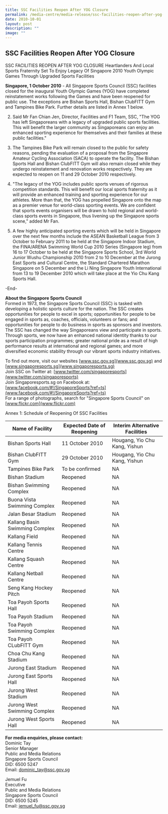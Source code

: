 ```yaml
---
title: SSC Facilities Reopen After YOG Closure
permalink: /media-centre/media-release/ssc-facilities-reopen-after-yog-closure/
date: 2010-10-01
layout: post
description: ""
image: ""
---
```

## **SSC Facilities Reopen After YOG Closure**

SSC FACILITIES REOPEN AFTER YOG CLOSURE
Heartlanders And Local Sports Fraternity Set To Enjoy Legacy Of Singapore 2010 Youth Olympic Games Through Upgraded Sports Facilities

**Singapore, 1 October 2010** - All Singapore Sports Council (SSC) facilities closed for the inaugural Youth Olympic Games (YOG) have completed reinstatement works following the Games and have been reopened for public use. The exceptions are Bishan Sports Hall, Bishan ClubFITT Gym and Tampines Bike Park. Further details are listed in Annex 1 below.

2. Said Mr Fan Chian Jen, Director, Facilities and F1 Team, SSC, "The YOG has left Singaporeans with a legacy of upgraded public sports facilities. This will benefit the larger community as Singaporeans can enjoy an enhanced sporting experience for themselves and their families at these public facilities."

3. The Tampines Bike Park will remain closed to the public for safety reasons, pending the evaluation of a proposal from the Singapore Amateur Cycling Association (SACA) to operate the facility. The Bishan Sports Hall and Bishan ClubFITT Gym will also remain closed while they undergo reinstatement and renovation works respectively. They are expected to reopen on 11 and 29 October 2010 respectively.

4. "The legacy of the YOG includes public sports venues of rigorous competition standards. This will benefit our local sports fraternity as it will provide an enhanced training and sporting experience for our athletes. More than that, the YOG has propelled Singapore onto the map as a premier venue for world-class sporting events. We are confident that sports events organisers will be drawn to hold regional and world-class sports events in Singapore, thus livening up the Singapore sports scene," added Mr Fan.

5. A few highly anticipated sporting events which will be held in Singapore over the next few months include the ASEAN Basketball League from 3 October to February 2011 to be held at the Singapore Indoor Stadium, the FINA/ARENA Swimming World Cup 2010 Series (Singapore leg) from 16 to 17 October to be held at the Singapore Sports School, 3rd World Junior Wushu Championship 2010 from 2 to 10 December at the Jurong East Sports and Cultural Centre, the Standard Chartered Marathon Singapore on 5 December and the Li Ning Singapore Youth International from 13 to 19 December 2010 which will take place at the Yio Chu Kang Sports Hall.

-End-

**About the Singapore Sports Council**
<br>
Formed in 1973, the Singapore Sports Council (SSC) is tasked with developing a holistic sports culture for the nation. The SSC creates opportunities for people to excel in sports; opportunities for people to be engaged in sports as, coaches, officials, volunteers or fans; and opportunities for people to do business in sports as sponsors and investors. The SSC has changed the way Singaporeans view and participate in sports. Through sports, we now have an enhanced national identity thanks to our sports participation programmes; greater national pride as a result of high performance results at international and regional games; and more diversified economic stability through our vibrant sports industry initiatives.

To find out more, visit our websites [www.ssc.gov.sg](www.ssc.gov.sg) and [www.singaporesports.sg](www.singaporesports.sg)
<br>
Join SSC on Twitter at: [www.twitter.com/singaporesports](www.twitter.com/singaporesports)
<br>
Join Singaporesports.sg on Facebook at: [www.facebook.com/#!/SingaporeSports?ref=ts](www.facebook.com/#!/SingaporeSports?ref=ts)
<br>
For a range of photographs, search for "Singapore Sports Council" on [www.flickr.com](www.flickr.com)

Annex 1: Schedule of Reopening Of SSC Facilities



| Name of Facility | Expected Date of Reopening | Interim Alternative Facilities 
| -------- | -------- | -------- |
| Bishan Sports Hall | 11 October 2010 | Hougang, Yio Chu Kang, Yishun
| Bishan ClubFITT Gym| 29 October 2010 | Hougang, Yio Chu Kang, Yishun
| Tampines Bike Park | To be confirmed | NA
| Bishan Stadium | Reopened | NA
| Bishan Swimming Complex | Reopened | NA
| Buona Vista Swimming Complex | Reopened | NA
| Jalan Besar Stadium | Reopened | NA
| Kallang Basin Swimming Complex| Reopened | NA
| Kallang Field| Reopened | NA
| Kallang Tennis Centre| Reopened | NA
| Kallang Squash Centre| Reopened | NA
| Kallang Netball Centre| Reopened | NA
| Seng Kang Hockey Pitch| Reopened | NA
| Toa Payoh Sports Hall| Reopened | NA
| Toa Payoh Stadium| Reopened | NA
| Toa Payoh Swimming Complex| Reopened | NA
| Toa Payoh CLubFITT Gym| Reopened | NA
| Choa Chu Kang Stadium| Reopened | NA
| Jurong East Stadium| Reopened | NA
| Jurong East Sports Hall| Reopened | NA
| Jurong West Stadium| Reopened | NA
| Jurong West Swimming Complex| Reopened | NA
| Jurong West Sports Hall| Reopened | NA

**For media enquiries, please contact:**
<br>Dominic Tay
<br>Senior Manager
<br>Public and Media Relations
<br>Singapore Sports Council
<br>DID: 6500 5247
<br>Email: dominic_tay@ssc.gov.sg
	
Jemuel Fu
<br>Executive
<br>Public and Media Relations
<br>Singapore Sports Council
<br>DID: 6500 5245
<br>Email: jemuel_fu@ssc.gov.sg